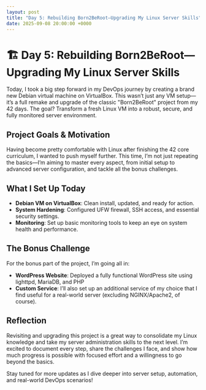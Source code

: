 ```yaml
---
layout: post
title: "Day 5: Rebuilding Born2BeRoot—Upgrading My Linux Server Skills"
date: 2025-09-08 20:00:00 +0000
---
```


# 🏗️ Day 5: Rebuilding Born2BeRoot—Upgrading My Linux Server Skills

Today, I took a big step forward in my DevOps journey by creating a brand new Debian virtual machine on VirtualBox. This wasn’t just any VM setup—it’s a full remake and upgrade of the classic "Born2BeRoot" project from my 42 days. The goal? Transform a fresh Linux VM into a robust, secure, and fully monitored server environment.

## Project Goals & Motivation

Having become pretty comfortable with Linux after finishing the 42 core curriculum, I wanted to push myself further. This time, I’m not just repeating the basics—I’m aiming to master every aspect, from initial setup to advanced server configuration, and tackle all the bonus challenges.

## What I Set Up Today
- **Debian VM on VirtualBox**: Clean install, updated, and ready for action.
- **System Hardening**: Configured UFW firewall, SSH access, and essential security settings.
- **Monitoring**: Set up basic monitoring tools to keep an eye on system health and performance.

## The Bonus Challenge
For the bonus part of the project, I’m going all in:
- **WordPress Website**: Deployed a fully functional WordPress site using lighttpd, MariaDB, and PHP
- **Custom Service**: I’ll also set up an additional service of my choice that I find useful for a real-world server (excluding NGINX/Apache2, of course).

## Reflection

Revisiting and upgrading this project is a great way to consolidate my Linux knowledge and take my server administration skills to the next level. I’m excited to document every step, share the challenges I face, and show how much progress is possible with focused effort and a willingness to go beyond the basics.

Stay tuned for more updates as I dive deeper into server setup, automation, and real-world DevOps scenarios!